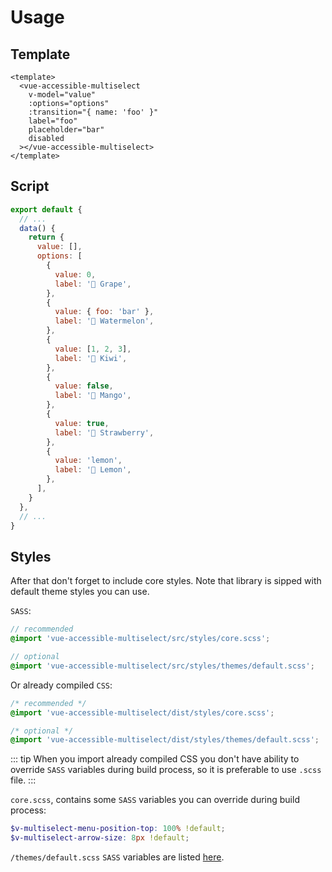# Usage

## Template
```vue
<template>
  <vue-accessible-multiselect
    v-model="value"
    :options="options"
    :transition="{ name: 'foo' }"
    label="foo"
    placeholder="bar"
    disabled
  ></vue-accessible-multiselect>
</template>
```

## Script

```js
export default {
  // ...
  data() {
    return {
      value: [],
      options: [
        {
          value: 0,
          label: '🍇 Grape',
        },
        {
          value: { foo: 'bar' },
          label: '🍉 Watermelon',
        },
        {
          value: [1, 2, 3],
          label: '🥝 Kiwi',
        },
        {
          value: false,
          label: '🥭 Mango',
        },
        {
          value: true,
          label: '🍓 Strawberry',
        },
        {
          value: 'lemon',
          label: '🍋 Lemon',
        },
      ],
    }
  },
  // ...
}
```

## Styles

After that don't forget to include core styles. Note that library is sipped with default theme styles you can use.

`SASS`:

```scss
// recommended
@import 'vue-accessible-multiselect/src/styles/core.scss';

// optional
@import 'vue-accessible-multiselect/src/styles/themes/default.scss';
```

Or already compiled `CSS`:

```css
/* recommended */
@import 'vue-accessible-multiselect/dist/styles/core.scss';

/* optional */
@import 'vue-accessible-multiselect/dist/styles/themes/default.scss';
```

::: tip
When you import already compiled CSS you don't have ability to override `SASS` variables during build process, so it is preferable to use `.scss` file.
:::

`core.scss`, contains some `SASS` variables you can override during build process:

```scss
$v-multiselect-menu-position-top: 100% !default;
$v-multiselect-arrow-size: 8px !default;
```

`/themes/default.scss` `SASS` variables are listed [here](https://github.com/andrewvasilchuk/vue-accessible-multiselect/blob/master/src/styles/core.scss).